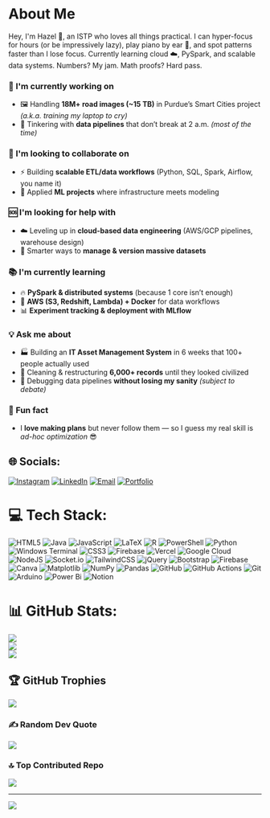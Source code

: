 # About Me
Hey, I'm Hazel 👋, an ISTP who loves all things practical. I can hyper-focus for hours (or be impressively lazy), play piano by ear 🎹, and spot patterns faster than I lose focus. Currently learning cloud ☁️, PySpark, and scalable data systems. Numbers? My jam. Math proofs? Hard pass.

### 🚀 I'm currently working on
- 🖼️ Handling **18M+ road images (~15 TB)** in Purdue’s Smart Cities project *(a.k.a. training my laptop to cry)*  
- 🔧 Tinkering with **data pipelines** that don’t break at 2 a.m. *(most of the time)*  

### 🤝 I'm looking to collaborate on
- ⚡ Building **scalable ETL/data workflows** (Python, SQL, Spark, Airflow, you name it)  
- 🧠 Applied **ML projects** where infrastructure meets modeling  

### 🆘 I'm looking for help with
- ☁️ Leveling up in **cloud-based data engineering** (AWS/GCP pipelines, warehouse design)  
- 📂 Smarter ways to **manage & version massive datasets**  

### 📚 I'm currently learning
- 🔥 **PySpark & distributed systems** (because 1 core isn’t enough)  
- 🐳 **AWS (S3, Redshift, Lambda) + Docker** for data workflows  
- 📊 **Experiment tracking & deployment with MLflow**  

### 💡 Ask me about
- 🏭 Building an **IT Asset Management System** in 6 weeks that 100+ people actually used  
- 🧹 Cleaning & restructuring **6,000+ records** until they looked civilized  
- 🐛 Debugging data pipelines **without losing my sanity** *(subject to debate)*  

### 🎲 Fun fact
- I **love making plans** but never follow them — so I guess my real skill is *ad-hoc optimization* 😎  


## 🌐 Socials:
[![Instagram](https://img.shields.io/badge/Instagram-E4405F?style=for-the-badge&logoColor=white)](https://instagram.com/tran.nc) 
[![LinkedIn](https://img.shields.io/badge/LinkedIn-0077B5?style=for-the-badge&logoColor=white)](https://linkedin.com/in/tran-vo-purdue) 
[![Email](https://img.shields.io/badge/Email-D14836?style=for-the-badge&logoColor=white)](mailto:ngoctranvl2006@gmail.com) 
[![Portfolio](https://img.shields.io/badge/Portfolio-6C63FF?style=for-the-badge&logoColor=white)](https://hazel-portfolio-theta.vercel.app/)


# 💻 Tech Stack:
![HTML5](https://img.shields.io/badge/html5-%23E34F26.svg?style=for-the-badge&logo=html5&logoColor=white) ![Java](https://img.shields.io/badge/java-%23ED8B00.svg?style=for-the-badge&logo=openjdk&logoColor=white) ![JavaScript](https://img.shields.io/badge/javascript-%23323330.svg?style=for-the-badge&logo=javascript&logoColor=%23F7DF1E) ![LaTeX](https://img.shields.io/badge/latex-%23008080.svg?style=for-the-badge&logo=latex&logoColor=white) ![R](https://img.shields.io/badge/r-%23276DC3.svg?style=for-the-badge&logo=r&logoColor=white) ![PowerShell](https://img.shields.io/badge/PowerShell-%235391FE.svg?style=for-the-badge&logo=powershell&logoColor=white) ![Python](https://img.shields.io/badge/python-3670A0?style=for-the-badge&logo=python&logoColor=ffdd54) ![Windows Terminal](https://img.shields.io/badge/Windows%20Terminal-%234D4D4D.svg?style=for-the-badge&logo=windows-terminal&logoColor=white) ![CSS3](https://img.shields.io/badge/css3-%231572B6.svg?style=for-the-badge&logo=css3&logoColor=white) ![Firebase](https://img.shields.io/badge/firebase-%23039BE5.svg?style=for-the-badge&logo=firebase) ![Vercel](https://img.shields.io/badge/vercel-%23000000.svg?style=for-the-badge&logo=vercel&logoColor=white) ![Google Cloud](https://img.shields.io/badge/GoogleCloud-%234285F4.svg?style=for-the-badge&logo=google-cloud&logoColor=white) ![NodeJS](https://img.shields.io/badge/node.js-6DA55F?style=for-the-badge&logo=node.js&logoColor=white) ![Socket.io](https://img.shields.io/badge/Socket.io-black?style=for-the-badge&logo=socket.io&badgeColor=010101) ![TailwindCSS](https://img.shields.io/badge/tailwindcss-%2338B2AC.svg?style=for-the-badge&logo=tailwind-css&logoColor=white) ![jQuery](https://img.shields.io/badge/jquery-%230769AD.svg?style=for-the-badge&logo=jquery&logoColor=white) ![Bootstrap](https://img.shields.io/badge/bootstrap-%238511FA.svg?style=for-the-badge&logo=bootstrap&logoColor=white) ![Firebase](https://img.shields.io/badge/firebase-a08021?style=for-the-badge&logo=firebase&logoColor=ffcd34) ![Canva](https://img.shields.io/badge/Canva-%2300C4CC.svg?style=for-the-badge&logo=Canva&logoColor=white) ![Matplotlib](https://img.shields.io/badge/Matplotlib-%23ffffff.svg?style=for-the-badge&logo=Matplotlib&logoColor=black) ![NumPy](https://img.shields.io/badge/numpy-%23013243.svg?style=for-the-badge&logo=numpy&logoColor=white) ![Pandas](https://img.shields.io/badge/pandas-%23150458.svg?style=for-the-badge&logo=pandas&logoColor=white) ![GitHub](https://img.shields.io/badge/github-%23121011.svg?style=for-the-badge&logo=github&logoColor=white) ![GitHub Actions](https://img.shields.io/badge/github%20actions-%232671E5.svg?style=for-the-badge&logo=githubactions&logoColor=white) ![Git](https://img.shields.io/badge/git-%23F05033.svg?style=for-the-badge&logo=git&logoColor=white) ![Arduino](https://img.shields.io/badge/-Arduino-00979D?style=for-the-badge&logo=Arduino&logoColor=white) ![Power Bi](https://img.shields.io/badge/power_bi-F2C811?style=for-the-badge&logo=powerbi&logoColor=black) ![Notion](https://img.shields.io/badge/Notion-%23000000.svg?style=for-the-badge&logo=notion&logoColor=white)
# 📊 GitHub Stats:
![](https://github-readme-stats.vercel.app/api?username=tranlengocvo&theme=dark&hide_border=false&include_all_commits=true&count_private=true)<br/>
![](https://nirzak-streak-stats.vercel.app/?user=tranlengocvo&theme=dark&hide_border=false)<br/>
![](https://github-readme-stats.vercel.app/api/top-langs/?username=tranlengocvo&theme=dark&hide_border=false&include_all_commits=true&count_private=true&layout=compact)

## 🏆 GitHub Trophies
![](https://github-profile-trophy.vercel.app/?username=tranlengocvo&theme=tokyonight&no-frame=false&no-bg=false&margin-w=4)

### ✍️ Random Dev Quote
![](https://quotes-github-readme.vercel.app/api?type=horizontal&theme=gruvbox)

### 🔝 Top Contributed Repo
![](https://github-contributor-stats.vercel.app/api?username=tranlengocvo&limit=5&theme=radical&combine_all_yearly_contributions=true)

---
[![](https://visitcount.itsvg.in/api?id=tranlengocvo&icon=1&color=0)](https://visitcount.itsvg.in)

<!-- Proudly created with GPRM ( https://gprm.itsvg.in ) -->
